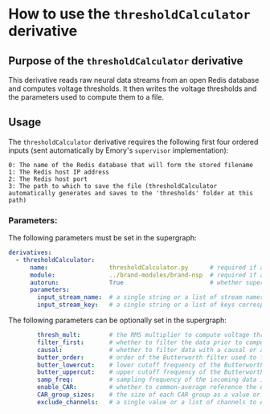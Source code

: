 # How to use the `thresholdCalculator` derivative

## Purpose of the `thresholdCalculator` derivative

This derivative reads raw neural data streams from an open Redis database and computes voltage thresholds. It then writes the voltage thresholds and the parameters used to compute them to a file.

## Usage

The `thresholdCalculator` derivative requires the following first four ordered inputs (sent automatically by Emory's `supervisor` implementation):

```plaintext
0: The name of the Redis database that will form the stored filename
1: The Redis host IP address
2: The Redis host port
3: The path to which to save the file (thresholdCalculator automatically generates and saves to the 'thresholds' folder at this path)
```

### Parameters:

The following parameters must be set in the supergraph:

```yaml
derivatives:
  - thresholdCalculator:
      name:                 thresholdCalculator.py      # required if autorun below is set to 'True'
      module:               ../brand-modules/brand-nsp  # required if autorun below is set to 'True'
      autorun:              True                        # whether supervisor should automatically run this derivative after 'stopGraph' command
      parameters:
        input_stream_name:  # a single string or a list of stream names to pull data from
        input_stream_key:   # a single string or a list of keys corresponding to the streams above which contain the data
```

The following parameters can be optionally set in the supergraph:

```yaml
        thresh_mult:        # the RMS multiplier to compute voltage thresholds, default -4.5
        filter_first:       # whether to filter the data prior to computing thresholds, default True
        causal:             # whether to filter data with a causal or acausal filter, default False
        butter_order:       # order of the Butterworth filter used to filter the data, default 4
        butter_lowercut:    # lower cutoff frequency of the Butterworth filter in Hz, default 250
        butter_uppercut:    # upper cutoff frequency of the Butterworth filter in Hz, default 5000
        samp_freq:          # sampling frequency of the incoming data in Hz, default 30000
        enable_CAR:         # whether to common-average reference the data prior to filtering, default True
        CAR_group_sizes:    # the size of each CAR group as a value or a list following concatenation of the data ordered by 'input_stream_name', defaults to splitting by the number of channels in each stream
        exclude_channels:   # a single value or a list of channels to exclude from common-average referencing following concatenation of the data ordered by 'input_stream_name', default None
```